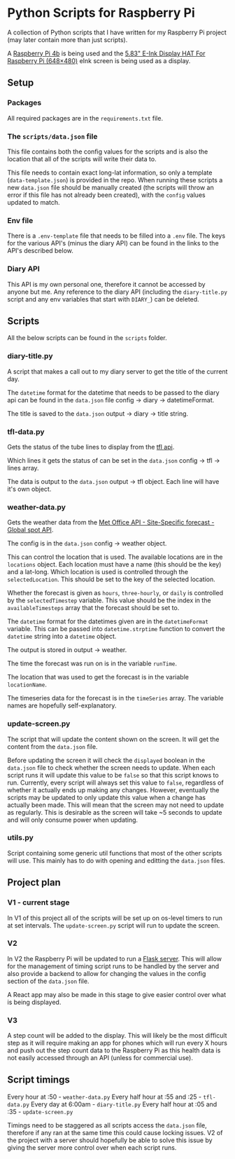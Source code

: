 # Python Scripts for Raspberry Pi

A collection of Python scripts that I have written for my Raspberry Pi project (may later contain more than just scripts).

A [Raspberry Pi 4b](https://www.raspberrypi.com/products/raspberry-pi-4-model-b/) is being used and the [5.83" E-Ink Display HAT For Raspberry Pi (648×480)](https://thepihut.com/products/5-83-e-ink-display-hat-for-raspberry-pi-648x480?variant=38122006184131) eInk screen is being used as a display.

## Setup

### Packages

All required packages are in the `requirements.txt` file.

### The `scripts/data.json` file

This file contains both the config values for the scripts and is also the location that all of the scripts will write their data to.

This file needs to contain exact long-lat information, so only a template (`data-template.json`) is provided in the repo. When running these scripts a new `data.json` file should be manually created (the scripts will throw an error if this file has not already been created), with the `config` values updated to match.

### Env file

There is a `.env-template` file that needs to be filled into a `.env` file. The keys for the various API's (minus the diary API) can be found in the links to the API's described below.

### Diary API

This API is my own personal one, therefore it cannot be accessed by anyone but me. Any reference to the diary API (including the `diary-title.py` script and any env variables that start with `DIARY_`) can be deleted.

## Scripts

All the below scripts can be found in the `scripts` folder.

### diary-title.py

A script that makes a call out to my diary server to get the title of the current day.

The `datetime` format for the datetime that needs to be passed to the diary api can be found in the `data.json` file config -> diary -> datetimeFormat.

The title is saved to the `data.json` output -> diary -> title string.

### tfl-data.py

Gets the status of the tube lines to display from the [tfl api](https://api-portal.tfl.gov.uk/).

Which lines it gets the status of can be set in the `data.json` config -> tfl -> lines array.

The data is output to the `data.json` output -> tfl object. Each line will have it's own object.

### weather-data.py

Gets the weather data from the [Met Office API - Site-Specific forecast - Global spot API](https://datahub.metoffice.gov.uk/docs/f/category/site-specific/overview).

The config is in the `data.json` config -> weather object.

This can control the location that is used. The available locations are in the `locations` object. Each location must have a name (this should be the key) and a lat-long. Which location is used is controlled through the `selectedLocation`. This should be set to the key of the selected location.

Whether the forecast is given as `hours`, `three-hourly`, or `daily` is controlled by the `selectedTimestep` variable. This value should be the index in the `availableTimesteps` array that the forecast should be set to.

The `datetime` format for the datetimes given are in the `datetimeFormat` variable. This can be passed into `datetime.strptime` function to convert the `datetime` string into a `datetime` object.

The output is stored in output -> weather.

The time the forecast was run on is in the variable `runTime`.

The location that was used to get the forecast is in the variable `locationName`.

The timeseries data for the forecast is in the `timeSeries` array. The variable names are hopefully self-explanatory.

### update-screen.py

The script that will update the content shown on the screen. It will get the content from the `data.json` file.

Before updating the screen it will check the `displayed` boolean in the `data.json` file to check whether the screen needs to update. When each script runs it will update this value to be `false` so that this script knows to run. Currently, every script will always set this value to `false`, regardless of whether it actually ends up making any changes. However, eventually the scripts may be updated to only update this value when a change has actually been made. This will mean that the screen may not need to update as regularly. This is desirable as the screen will take ~5 seconds to update and will only consume power when updating.

### utils.py

Script containing some generic util functions that most of the other scripts will use. This mainly has to do with opening and editting the `data.json` files.

## Project plan

### V1 - current stage

In V1 of this project all of the scripts will be set up on os-level timers to run at set intervals. The `update-screen.py` script will run to update the screen.

### V2

In V2 the Raspberry Pi will be updated to run a [Flask server](https://flask.palletsprojects.com/en/stable/). This will allow for the management of timing script runs to be handled by the server and also provide a backend to allow for changing the values in the config section of the `data.json` file.

A React app may also be made in this stage to give easier control over what is being displayed.

### V3

A step count will be added to the display. This will likely be the most difficult step as it will require making an app for phones which will run every X hours and push out the step count data to the Raspberry Pi as this health data is not easily accessed through an API (unless for commercial use).

## Script timings

Every hour at :50 - `weather-data.py`
Every half hour at :55 and :25 - `tfl-data.py`
Every day at 6:00am - `diary-title.py`
Every half hour at :05 and :35 - `update-screen.py`

Timings need to be staggered as all scripts access the `data.json` file, therefore if any ran at the same time this could cause locking issues. V2 of the project with a server should hopefully be able to solve this issue by giving the server more control over when each script runs.
